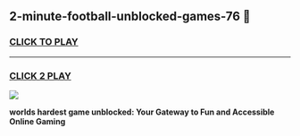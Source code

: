 
## 2-minute-football-unblocked-games-76 👋
<h3>
<a href="https://premium.freeplayer.one?title=2-minute-football-unblocked-games-76&ref=14F">CLICK TO PLAY</a></h3>
<hr>

<h3>
<a href="https://premium.freeplayer.one?title=2-minute-football-unblocked-games-76&ref=14F">CLICK 2 PLAY</a>
  
</h3>

<a href="https://premium.freeplayer.one?title=2-minute-football-unblocked-games-76&ref=12F/"><img src="https://clearcache.store/games.png"></a>


**worlds hardest game unblocked: Your Gateway to Fun and Accessible Online Gaming**
